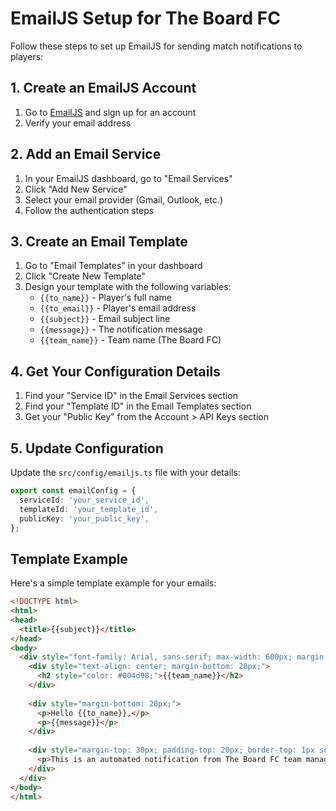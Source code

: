 # EmailJS Setup for The Board FC

Follow these steps to set up EmailJS for sending match notifications to players:

## 1. Create an EmailJS Account

1. Go to [EmailJS](https://www.emailjs.com/) and sign up for an account
2. Verify your email address

## 2. Add an Email Service

1. In your EmailJS dashboard, go to "Email Services"
2. Click "Add New Service"
3. Select your email provider (Gmail, Outlook, etc.)
4. Follow the authentication steps

## 3. Create an Email Template

1. Go to "Email Templates" in your dashboard
2. Click "Create New Template"
3. Design your template with the following variables:
   - `{{to_name}}` - Player's full name
   - `{{to_email}}` - Player's email address
   - `{{subject}}` - Email subject line
   - `{{message}}` - The notification message
   - `{{team_name}}` - Team name (The Board FC)

## 4. Get Your Configuration Details

1. Find your "Service ID" in the Email Services section
2. Find your "Template ID" in the Email Templates section
3. Get your "Public Key" from the Account > API Keys section

## 5. Update Configuration

Update the `src/config/emailjs.ts` file with your details:

```typescript
export const emailConfig = {
  serviceId: 'your_service_id', 
  templateId: 'your_template_id',
  publicKey: 'your_public_key',
};
```

## Template Example

Here's a simple template example for your emails:

```html
<!DOCTYPE html>
<html>
<head>
  <title>{{subject}}</title>
</head>
<body>
  <div style="font-family: Arial, sans-serif; max-width: 600px; margin: 0 auto; padding: 20px; border: 1px solid #eee; border-radius: 5px;">
    <div style="text-align: center; margin-bottom: 20px;">
      <h2 style="color: #004d98;">{{team_name}}</h2>
    </div>
    
    <div style="margin-bottom: 20px;">
      <p>Hello {{to_name}},</p>
      <p>{{message}}</p>
    </div>
    
    <div style="margin-top: 30px; padding-top: 20px; border-top: 1px solid #eee; font-size: 12px; color: #666;">
      <p>This is an automated notification from The Board FC team management system.</p>
    </div>
  </div>
</body>
</html>
``` 